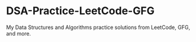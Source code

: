 # DSA-Practice-LeetCode-GFG
My Data Structures and Algorithms practice solutions from LeetCode, GFG, and more.
